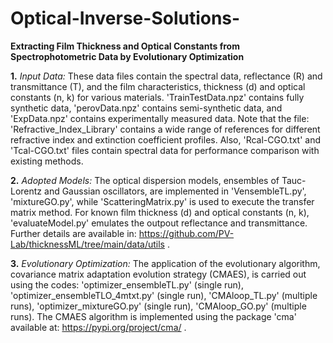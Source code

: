 # Optical-Inverse-Solutions-
**Extracting Film Thickness and Optical Constants from Spectrophotometric Data by Evolutionary Optimization**


**1.** _Input Data:_ These data files contain the spectral data, reflectance (R) and transmittance (T), and the film characteristics, thickness (d) and optical constants (n, k) for various materials. 'TrainTestData.npz' contains fully synthetic data, 'perovData.npz' contains semi-synthetic data, and 'ExpData.npz' contains experimentally measured data. Note that the file: 'Refractive_Index_Library' contains a wide range of references for different refractive index and extinction coefficient profiles. Also, 'Rcal-CGO.txt' and 'Tcal-CGO.txt' files contain spectral data for performance comparison with existing methods.   

**2.** _Adopted Models:_ The optical dispersion models, ensembles of Tauc-Lorentz and Gaussian oscillators, are implemented in 'VensembleTL.py', 'mixtureGO.py', while 'ScatteringMatrix.py' is used to execute the transfer matrix method. For known film thickness (d) and optical constants (n, k), 'evaluateModel.py' emulates the outpout reflectance and transmittance. Further details are available in: https://github.com/PV-Lab/thicknessML/tree/main/data/utils . 

**3.** _Evolutionary Optimization:_ The application of the evolutionary algorithm, covariance matrix adaptation evolution strategy (CMAES), is carried out using the codes: 'optimizer_ensembleTL.py' (single run), 'optimizer_ensembleTLO_4mtxt.py' (single run), 'CMAloop_TL.py' (multiple runs), 'optimizer_mixtureGO.py' (single run), 'CMAloop_GO.py' (multiple runs). The CMAES algorithm is implemented using the package 'cma' available at: https://pypi.org/project/cma/ .  
